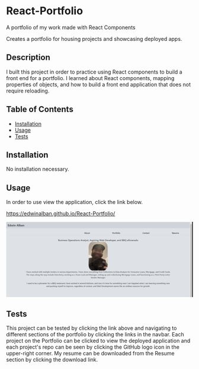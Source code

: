 # React-Portfolio
A portfolio of my work made with React Components

Creates a portfolio for housing projects and showcasing deployed apps.

## Description

I built this project in order to practice using React components to build a front end for a portfolio. I learned about React components, mapping properties of objects, and how to build a front end application that does not require reloading.

## Table of Contents

- [Installation](#installation)
- [Usage](#usage)
- [Tests](#tests)

## Installation

No installation necessary.

## Usage

In order to use view the application, click the link below.

https://edwinalban.github.io/React-Portfolio/

![alt text](public/images/Screenshot.png)

## Tests

This project can be tested by clicking the link above and navigating to different sections of the portfolio by clicking the links in the navbar. Each project on the Portfolio can be clicked to view the deployed application and each project's repo can be seen by clicking the GitHub logo icon in the upper-right corner. My resume can be downloaded from the Resume section by clicking the download link.
